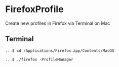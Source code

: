# FirefoxProfile
Create new profiles in Firefox via Terminal on Mac

## Terminal
<pre><code>...$ cd /Applications/Firefox.app/Contents/MacOS</pre></code>
<pre><code>...$ ./firefox -ProfileManager</pre></code>
